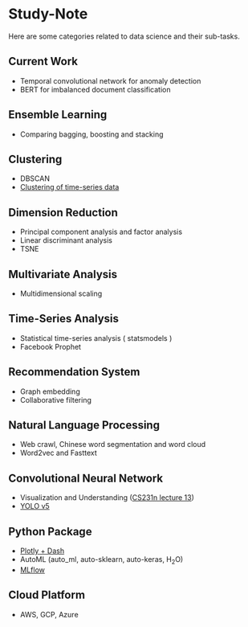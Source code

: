 # Study-Note
Here are some categories related to data science and their sub-tasks.

## Current Work
- Temporal convolutional network for anomaly detection
- BERT for imbalanced document classification

## Ensemble Learning
- Comparing bagging, boosting and stacking

## Clustering
- DBSCAN
- [Clustering of time-series data](https://www.intechopen.com/online-first/clustering-of-time-series-data) 

## Dimension Reduction
- Principal component analysis and factor analysis
- Linear discriminant analysis
- TSNE

## Multivariate Analysis
- Multidimensional scaling

## Time-Series Analysis
- Statistical time-series analysis ( statsmodels )
- Facebook Prophet

## Recommendation System
- Graph embedding
- Collaborative filtering

## Natural Language Processing
- Web crawl, Chinese word segmentation and word cloud
- Word2vec and Fasttext

## Convolutional Neural Network
- Visualization and Understanding ([CS231n lecture 13](http://cs231n.stanford.edu/syllabus.html))
- [YOLO v5](https://github.com/ultralytics/yolov5)

## Python Package
- [Plotly + Dash](https://dash.plotly.com/)
- AutoML (auto_ml, auto-sklearn, auto-keras, H<sub>2</sub>O)
- [MLflow](https://github.com/mlflow/mlflow)

## Cloud Platform
- AWS, GCP, Azure

